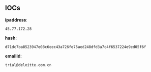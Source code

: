 
## IOCs

__ipaddress__:

```text
45.77.172.28
```
__hash__:

```text
d71dc7ba8523947e08c6eec43a726fe75aed248dfd3a7c4f6537224e9ed05f6f
```
__emailid__:

```text
trial@deloitte.com.cn
```
